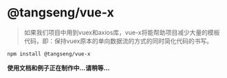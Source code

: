 # @tangseng/vue-x

> 如果我们项目中用到vuex和axios库，vue-x将能帮助项目减少大量的模板代码，即：保持vuex原本的单向数据流的方式的同时简化代码的书写。

``` sh
npm install @tangseng/vue-x
```

**使用文档和例子正在制作中...请稍等...**
